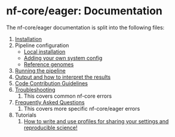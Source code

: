 # nf-core/eager: Documentation

The nf-core/eager documentation is split into the following files:

1. [Installation](https://nf-co.re/usage/installation)
2. Pipeline configuration
    * [Local installation](https://nf-co.re/usage/local_installation)
    * [Adding your own system config](https://nf-co.re/usage/adding_own_config)
    * [Reference genomes](https://nf-co.re/usage/reference_genomes)
3. [Running the pipeline](usage.md)
4. [Output and how to interpret the results](output.md)
5. [Code Contribution Guidelines](code_contribution.md)
6. [Troubleshooting](https://nf-co.re/usage/troubleshooting)
   1. This covers common nf-core errors
7. [Frequently Asked Questions](faq.md)
   1. This covers more specific nf-core/eager errors
8. Tutorials
   1. [How to write and use profiles for sharing your settings and reproducible science!](tutorial_profiles.md)

